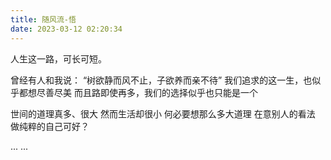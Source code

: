 ```yaml
---
title: 随风流-悟
date: 2023-03-12 02:20:34
---
```



人生这一路，可长可短。

曾经有人和我说：
“树欲静而风不止，子欲养而亲不待”
我们追求的这一生，也似乎都想尽善尽美
而且路即使再多，我们的选择似乎也只能是一个

世间的道理真多、很大
然而生活却很小
何必要想那么多大道理
在意别人的看法
做纯粹的自己可好？


... ...

